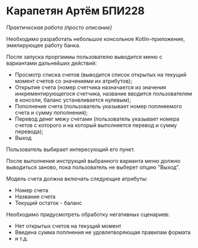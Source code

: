 # Карапетян Артём БПИ228

*Практическая работа (просто описание)*

Необходимо разработать небольшое консольное Kotlin-приложение, эмилирующее работу банка.

После запуска проргаммы пользователю выводится меню с вариантами дальнейших действий:

- Просмотр списка счетов (выводится список открытых на текущий момент счетов со значениями их атрибутов);
- Открытие счета (номер счетчика назначается из значения инкрементирующегося счетчика, название вводится пользователем в консоли, баланс устанвливается нулевым);
- Пополнение счета (пользователь указывает номер поплняемого счета и сумму пополнения);
- Перевод денег межу счетами (пользователь указывает номера счетов с которого и на который выполняется перевод и сумму перевода);
- Выход

Пользователь выбирает интересующий его пункт.

После выполнения инструкций выбранного варианта меню должно выводиться заново, пока пользователь не выберет опцию "Выход".

Модель счета должна включать следующие атрибуты:

- Номер счета
- Название счета
- Текущий остаток - баланс

Необходимо придусмотреть обработку негативных сценариев:

- Нет открытых счетов на текущий момент
- Введена сумма поплнения не удовлетворяющая правилам формата
- и т.д.
